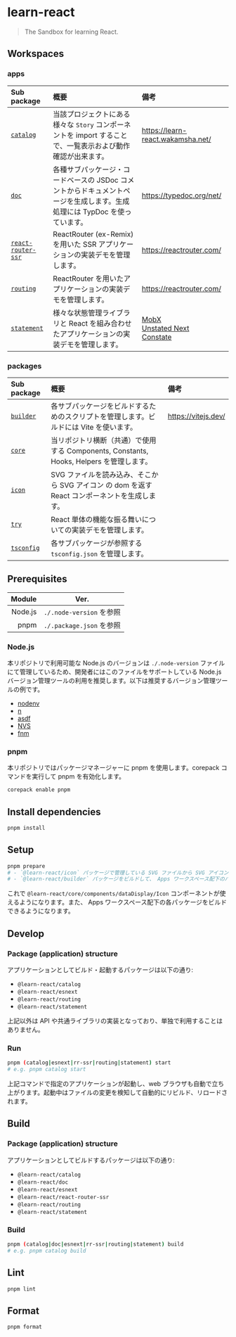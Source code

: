 # learn-react

> The Sandbox for learning React.

## Workspaces

### apps

| Sub package                                            | 概要                                                                                                                      | 備考                                                                                                                                              |
| :----------------------------------------------------- | :------------------------------------------------------------------------------------------------------------------------ | :------------------------------------------------------------------------------------------------------------------------------------------------ |
| [`catalog`](/tree/main/apps/catalog)                   | 当該プロジェクトにある様々な `Story` コンポーネントを import することで、一覧表示および動作確認が出来ます。               | https://learn-react.wakamsha.net/                                                                                                                 |
| [`doc`](/tree/main/apps/doc)                           | 各種サブパッケージ・コードベースの JSDoc コメントからドキュメントページを生成します。生成処理には TypDoc を使っています。 | https://typedoc.org/net/                                                                                                                          |
| [`react-router-ssr`](/tree/main/apps/react-router-ssr) | ReactRouter (ex-Remix)を用いた SSR アプリケーションの実装デモを管理します。                                               | https://reactrouter.com/                                                                                                                          |
| [`routing`](/tree/main/apps/routing)                   | ReactRouter を用いたアプリケーションの実装デモを管理します。                                                              | https://reactrouter.com/                                                                                                                          |
| [`statement`](/tree/main/apps/statement)               | 様々な状態管理ライブラリと React を組み合わせたアプリケーションの実装デモを管理します。                                   | [MobX](https://mobx.js.org/)<br>[Unstated Next](https://github.com/jamiebuilds/unstated-next)<br>[Constate](https://github.com/diegohaz/constate) |

### packages

| Sub package                                | 概要                                                                                           | 備考                |
| :----------------------------------------- | :--------------------------------------------------------------------------------------------- | :------------------ |
| [`builder`](/tree/main/packages/builder)   | 各サブパッケージをビルドするためのスクリプトを管理します。ビルドには Vite を使います。         | https://vitejs.dev/ |
| [`core`](/tree/main/packages/core)         | 当リポジトリ横断（共通）で使用する Components, Constants, Hooks, Helpers を管理します。        |                     |
| [`icon`](/tree/main/packages/icon)         | SVG ファイルを読み込み、そこから SVG アイコン の dom を返す React コンポーネントを生成します。 |                     |
| [`try`](/tree/main/packages/try)           | React 単体の機能な振る舞いについての実装デモを管理します。                                     |                     |
| [`tsconfig`](/tree/main/packages/tsconfig) | 各サブパッケージが参照する `tsconfig.json` を管理します。                                      |                     |

## Prerequisites

|  Module | Ver.                     |
| ------: | ------------------------ |
| Node.js | `./.node-version` を参照 |
|    pnpm | `./.package.json` を参照 |

### Node.js

本リポジトリで利用可能な Node.js のバージョンは `./.node-version` ファイルにて管理しているため、開発者にはこのファイルをサポートしている Node.js バージョン管理ツールの利用を推奨します。以下は推奨するバージョン管理ツールの例です。

- [nodenv](https://github.com/nodenv/nodenv)
- [n](https://github.com/tj/n)
- [asdf](https://github.com/asdf-vm/asdf)
- [NVS](https://github.com/jasongin/nvs)
- [fnm](https://github.com/Schniz/fnm)

### pnpm

本リポジトリではパッケージマネージャーに pnpm を使用します。corepack コマンドを実行して pnpm を有効化します。

```bash
corepack enable pnpm
```

## Install dependencies

```bash
pnpm install
```

## Setup

```bash
pnpm prepare
# - `@learn-react/icon` パッケージで管理している SVG ファイルから SVG アイコンコンポーネント用のオブジェクトデータを生成します。
# - `@learn-react/builder` パッケージをビルドして、 Apps ワークスペース配下のパッケージをビルドできるようにします。
```

これで `@learn-react/core/components/dataDisplay/Icon` コンポーネントが使えるようになります。また、 Apps ワークスペース配下の各パッケージをビルドできるようになります。

## Develop

### Package (application) structure

アプリケーションとしてビルド・起動するパッケージは以下の通り:

- `@learn-react/catalog`
- `@learn-react/esnext`
- `@learn-react/routing`
- `@learn-react/statement`

上記以外は API や共通ライブラリの実装となっており、単独で利用することはありません。

### Run

```bash
pnpm (catalog|esnext|rr-ssr|routing|statement) start
# e.g. pnpm catalog start
```

上記コマンドで指定のアプリケーションが起動し、web ブラウザも自動で立ち上がります。起動中はファイルの変更を検知して自動的にリビルド、リロードされます。

## Build

### Package (application) structure

アプリケーションとしてビルドするパッケージは以下の通り:

- `@learn-react/catalog`
- `@learn-react/doc`
- `@learn-react/esnext`
- `@learn-react/react-router-ssr`
- `@learn-react/routing`
- `@learn-react/statement`

### Build

```bash
pnpm (catalog|doc|esnext|rr-ssr|routing|statement) build
# e.g. pnpm catalog build
```

## Lint

```bash
pnpm lint
```

## Format

```bash
pnpm format
```
